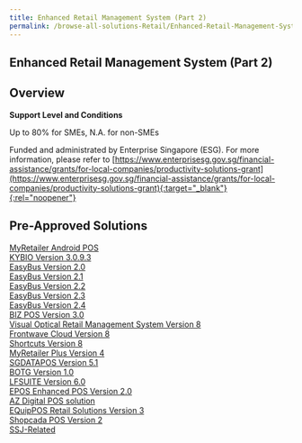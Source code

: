 ```yaml
---
title: Enhanced Retail Management System (Part 2)
permalink: /browse-all-solutions-Retail/Enhanced-Retail-Management-System--Part-2-
---
```


## Enhanced Retail Management System (Part 2)
## Overview

**Support Level and Conditions**

Up to 80% for SMEs, N.A. for non-SMEs

Funded and administrated by Enterprise Singapore (ESG). For more information, please refer to [https://www.enterprisesg.gov.sg/financial-assistance/grants/for-local-companies/productivity-solutions-grant](https://www.enterprisesg.gov.sg/financial-assistance/grants/for-local-companies/productivity-solutions-grant){:target="_blank"}{:rel="noopener"}

## Pre-Approved Solutions

<a href='/productivity-solutions-grant/solutionrepo/solution344' target='_blank'>MyRetailer Android POS</a><br>
<a href='/productivity-solutions-grant/solutionrepo/solution936' target='_blank'>KYBIO Version 3.0.9.3</a><br>
<a href='/productivity-solutions-grant/solutionrepo/solution1019' target='_blank'>EasyBus Version 2.0</a><br>
<a href='/productivity-solutions-grant/solutionrepo/solution1020' target='_blank'>EasyBus Version 2.1</a><br>
<a href='/productivity-solutions-grant/solutionrepo/solution1021' target='_blank'>EasyBus Version 2.2</a><br>
<a href='/productivity-solutions-grant/solutionrepo/solution1022' target='_blank'>EasyBus Version 2.3</a><br>
<a href='/productivity-solutions-grant/solutionrepo/solution1023' target='_blank'>EasyBus Version 2.4</a><br>
<a href='/productivity-solutions-grant/solutionrepo/solution1084' target='_blank'>BIZ POS Version 3.0</a><br>
<a href='/productivity-solutions-grant/solutionrepo/solution1136' target='_blank'>Visual Optical Retail Management System Version 8</a><br>
<a href='/productivity-solutions-grant/solutionrepo/solution1176' target='_blank'>Frontwave Cloud Version 8</a><br>
<a href='/productivity-solutions-grant/solutionrepo/solution1188' target='_blank'>Shortcuts Version 8</a><br>
<a href='/productivity-solutions-grant/solutionrepo/solution1264' target='_blank'>MyRetailer Plus Version 4</a><br>
<a href='/productivity-solutions-grant/solutionrepo/solution1501' target='_blank'>SGDATAPOS Version 5.1</a><br>
<a href='/productivity-solutions-grant/solutionrepo/solution1723' target='_blank'>BOTG Version 1.0</a><br>
<a href='/productivity-solutions-grant/solutionrepo/solution1879' target='_blank'>LFSUITE Version 6.0</a><br>
<a href='/productivity-solutions-grant/solutionrepo/solution2757' target='_blank'>EPOS Enhanced POS Version 2.0</a><br>
<a href='/productivity-solutions-grant/solutionrepo/solution2909' target='_blank'>AZ Digital POS solution</a><br>
<a href='/productivity-solutions-grant/solutionrepo/solution2919' target='_blank'>EQuipPOS Retail Solutions Version 3</a><br>
<a href='/productivity-solutions-grant/solutionrepo/solution3009' target='_blank'>Shopcada POS Version 2</a><br>
<a href='/productivity-solutions-grant/solutionrepo/solution3164' target='_blank'>SSJ-Related</a><br>

